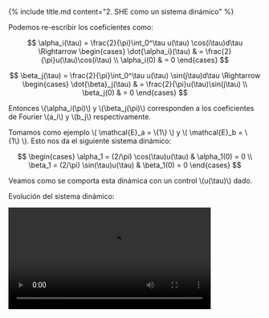 <section>

{% include title.md content="2. SHE como un sistema dinámico" %}

<section>

<p>Podemos re-escribir los coeficientes como:</p>

$$ 
\alpha_i(\tau) = \frac{2}{\pi}\int_0^\tau u(\tau) \cos(i\tau)d\tau 
\Rightarrow
\begin{cases} 
    \dot{\alpha_i}(\tau) & = \frac{2}{\pi}u(\tau)\cos(i\tau) \\  
    \alpha_i(0) & = 0       
\end{cases}
$$

$$
\beta_j(\tau) = \frac{2}{\pi}\int_0^\tau u(\tau) \sin(j\tau)d\tau 
\Rightarrow
\begin{cases} 
    \dot{\beta}_j(\tau) & = \frac{2}{\pi}u(\tau)\sin(j\tau) \\  
    \beta_j(0) & = 0       
\end{cases}
$$

<p>
Entonces \(\alpha_i(\pi)\) y \(\beta_j(\pi)\) corresponden a los coeficientes de Fourier \(a_i\) y \(b_j\) respectivamente.
</p>

</section>

<!-- --------------------- -->

<section>
<p>Tomamos como ejemplo \( \mathcal{E}_a = \{1\} \) y \( \mathcal{E}_b = \{1\} \). Esto nos da el siguiente sistema dinámico:</p>

$$
\begin{cases}
    \alpha_1 = (2/\pi) \cos(\tau)u(\tau) & \alpha_1(0) = 0 \\
    \beta_1  = (2/\pi) \sin(\tau)u(\tau)  & \beta_1(0) = 0
\end{cases}
$$

<p>
Veamos como se comporta esta dinámica con un control \(u(\tau)\) dado.
</p>
</section>

<!-- --------------------- -->

<section>
<p>Evolución del sistema dinámico:</p>
<video controls width="80%" src="{{site.url}}/{{site.baseurl}}/videos/peaks.mp4"></video>
</section>

 <!-- --------------------- -->



</section>

<!--  -->

